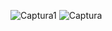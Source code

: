 
![Captura1](https://user-images.githubusercontent.com/93000699/234049493-3dbad24d-1ead-4a5c-ae1f-0cea88115951.PNG)
![Captura](https://user-images.githubusercontent.com/93000699/234049501-4b54d825-1b55-477c-9793-5154bbf248e5.PNG)
